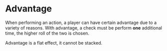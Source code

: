 # Advantage

When performing an action, a player can have certain advantage due to a variety of reasons. With advantage, a check must be perform **one** additional time, the higher roll of the two is chosen.

Advantage is a flat effect, it cannot be stacked.
